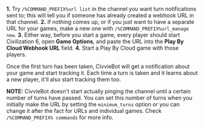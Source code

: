 __**1.**__ Try `/%COMMAND_PREFIX%url list` in the channel you want turn notifications sent to; this will tell you if someone has already created a webhook URL in that channel.
__**2.**__ If nothing comes up, or if you just want to have a separate URL for your games, make a new one with `/%COMMAND_PREFIX%url_manage new`.
__**3.**__ Either way, before you start a game, every player should start Civilization 6, open **Game Options**, and paste the URL into the **Play By Cloud Webhook URL** field.
__**4.**__ Start a Play By Cloud game with those players.

Once the first turn has been taken, CivvieBot will get a notification about your game and start tracking it. Each time a turn is taken and it learns about a new player, it'll also start tracking them too.

**NOTE:** CivvieBot doesn't start actually pinging the channel until a certain number of turns have passed. You can set this number of turns when you initially make the URL by setting the `minimum_turns` option or you can change it after the fact for URLs and individual games. Check `/%COMMAND_PREFIX% commands` for more info.
